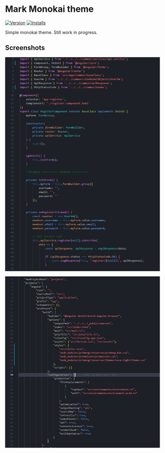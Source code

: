 # Mark Monokai theme

[![Version](https://vsmarketplacebadge.apphb.com/version/markrup.mark-monokai.svg)](https://marketplace.visualstudio.com/items?itemName=markrup.mark-monokai) [![Installs](https://vsmarketplacebadge.apphb.com/installs/markrup.mark-monokai.svg)](https://marketplace.visualstudio.com/items?itemName=markrup.mark-monokai)

Simple monokai theme. Still work in progress.

## Screenshots

![ScreenShot](screens/typescript.png)

![ScreenShot](screens/json.png)
